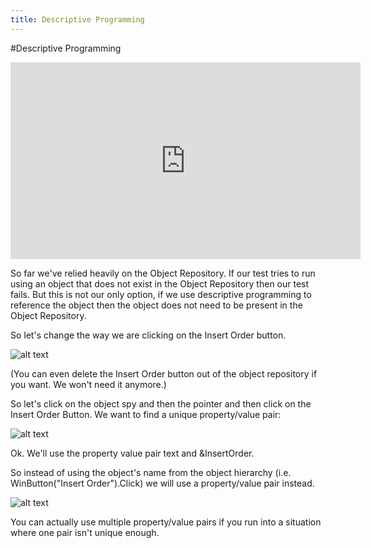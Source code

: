 ```yaml
---
title: Descriptive Programming
---
```


#Descriptive Programming

<iframe width="560" height="315" src="https://www.youtube.com/embed/IemykLK0xZw" frameborder="0" allowfullscreen></iframe>

So far we've relied heavily on the Object Repository. If our test tries to run using an object that does not exist in the Object Repository then our test fails. But this is not our only option, if we use descriptive programming to reference the object then the object does not need to be present in the Object Repository. 

So let's change the way we are clicking on the Insert Order button. 

![alt text](https://cloud.githubusercontent.com/assets/10998057/10459339/bee3557a-7194-11e5-97d6-ff4d44bdbc30.PNG "InsertOrderButton")

(You can even delete the Insert Order button out of the object repository if you want. We won't need it anymore.)

So let's click on the object spy and then the pointer and then click on the Insert Order Button. 
We want to find a unique property/value pair:

![alt text](https://cloud.githubusercontent.com/assets/10998057/10459340/bee3f12e-7194-11e5-875c-18a026371885.PNG "PropertyValuePair")

Ok. We'll use the property value pair text and &InsertOrder.

So instead of using the object's name from the object hierarchy (i.e. WinButton("Insert Order").Click) we will use a property/value pair instead. 

![alt text](https://cloud.githubusercontent.com/assets/10998057/10459341/bee3fd36-7194-11e5-8949-6e620683e457.PNG "DesriptivePrograming")

You can actually use multiple property/value pairs if you run into a situation where one pair isn't unique enough. 
